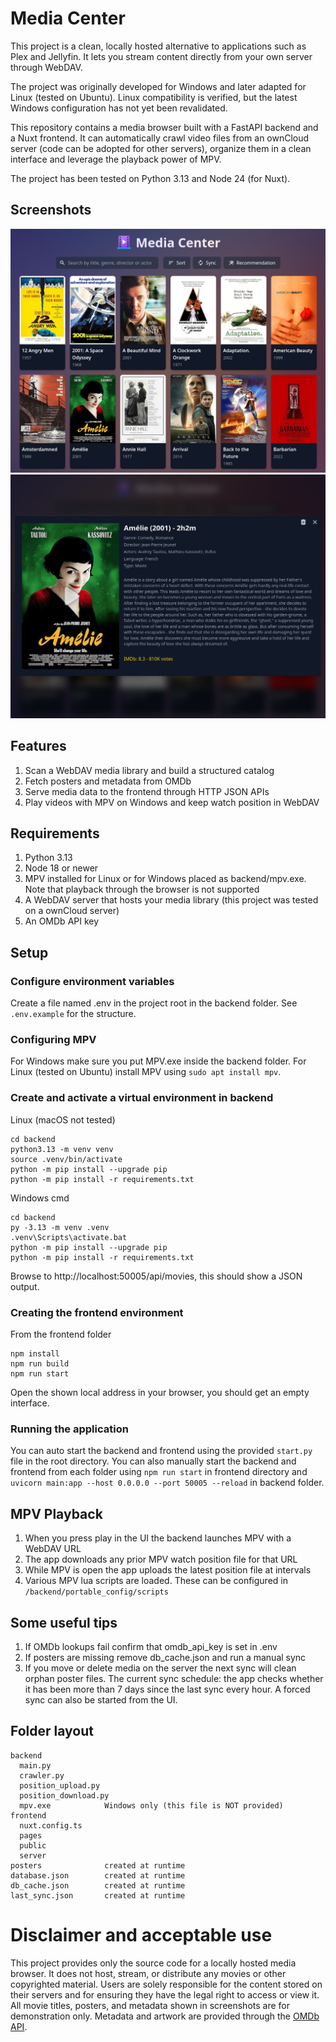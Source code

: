 # Media Center

This project is a clean, locally hosted alternative to applications such as Plex and Jellyfin. It lets you stream content directly from your own server through WebDAV.

The project was originally developed for Windows and later adapted for Linux (tested on Ubuntu). Linux compatibility is verified, but the latest Windows configuration has not yet been revalidated.

This repository contains a media browser built with a FastAPI backend and a Nuxt frontend. It can automatically crawl video files from an ownCloud server (code can be adopted for other servers), organize them in a clean interface and leverage the playback power of MPV.

The project has been tested on Python 3.13 and Node 24 (for Nuxt).

## Screenshots
![Screenshot](assets/screenshot1.png)
![Screenshot](assets/screenshot2.png)

## Features

1. Scan a WebDAV media library and build a structured catalog  
2. Fetch posters and metadata from OMDb  
3. Serve media data to the frontend through HTTP JSON APIs  
4. Play videos with MPV on Windows and keep watch position in WebDAV


## Requirements

1. Python 3.13  
2. Node 18 or newer  
3. MPV installed for Linux or for Windows placed as backend/mpv.exe. Note that playback through the browser is not supported
4. A WebDAV server that hosts your media library (this project was tested on a ownCloud server)  
5. An OMDb API key


## Setup

### Configure environment variables

Create a file named .env in the project root in the backend folder. See `.env.example` for the structure.

### Configuring MPV
For Windows make sure you put MPV.exe inside the backend folder. 
For Linux (tested on Ubuntu) install MPV using `sudo apt install mpv`.

### Create and activate a virtual environment in backend

Linux (macOS not tested)

    cd backend
    python3.13 -m venv venv
    source .venv/bin/activate
    python -m pip install --upgrade pip
    python -m pip install -r requirements.txt

Windows cmd

    cd backend
    py -3.13 -m venv .venv
    .venv\Scripts\activate.bat
    python -m pip install --upgrade pip
    python -m pip install -r requirements.txt

Browse to http://localhost:50005/api/movies, this should show a JSON output.

### Creating the frontend environment

From the frontend folder

    npm install
    npm run build
    npm run start

Open the shown local address in your browser, you should get an empty interface.

### Running the application
You can auto start the backend and frontend using the provided `start.py` file in the root directory. You can also manually start the backend and frontend from each folder using `npm run start` in frontend directory and `uvicorn main:app --host 0.0.0.0 --port 50005 --reload` in backend folder.


## MPV Playback

1. When you press play in the UI the backend launches MPV with a WebDAV URL  
2. The app downloads any prior MPV watch position file for that URL  
3. While MPV is open the app uploads the latest position file at intervals
4. Various MPV lua scripts are loaded. These can be configured in `/backend/portable_config/scripts`


## Some useful tips

1. If OMDb lookups fail confirm that omdb_api_key is set in .env  
2. If posters are missing remove db_cache.json and run a manual sync  
3. If you move or delete media on the server the next sync will clean orphan poster files. The current sync schedule: the app checks whether it has been more than 7 days since the last sync every hour. A forced sync can also be started from the UI.

## Folder layout

    backend
      main.py
      crawler.py
      position_upload.py
      position_download.py
      mpv.exe            Windows only (this file is NOT provided)
    frontend
      nuxt.config.ts
      pages
      public
      server
    posters              created at runtime
    database.json        created at runtime
    db_cache.json        created at runtime
    last_sync.json       created at runtime

# Disclaimer and acceptable use

This project provides only the source code for a locally hosted media browser. It does not host, stream, or distribute any movies or other copyrighted material.
Users are solely responsible for the content stored on their servers and for ensuring they have the legal right to access or view it.
All movie titles, posters, and metadata shown in screenshots are for demonstration only.
Metadata and artwork are provided through the [OMDb API](https://www.omdbapi.com/legal.htm).